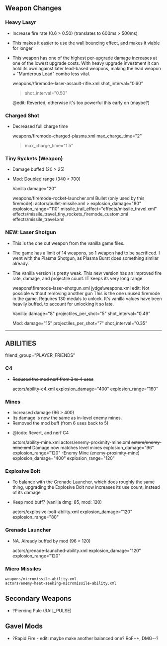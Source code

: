 

## Weapon Changes

### Heavy Lasyr

+ Increase fire rate (0.6 > 0.50) (translates to 600ms > 500ms)
- This makes it easier to use the wall bouncing effect, and makes it viable for longer
- This weapon has one of the highest per-upgrade damage increases at one of the lowest upgrade costs. With heavy upgrade investment it can hold its own against later lead-based weapons, making the lead weapon + "Murderous Lead" combo less vital.

	weapons/\firemode-laser-assault-rifle.xml
	 shot_interval="0.60"
	>shot_interval="0.50"

	@edit: Reverted, otherwise it's too powerful this early on (maybe?)

### Charged Shot

+ Decreased full charge time

	weapons/firemode-charged-plasma.xml
	 max_charge_time="2"
	>max_charge_time="1.5"

### Tiny Ryckets (Weapon)

- Damage buffed (20 > 25)
- Mod: Doubled range (340 > 700)

	Vanilla damage="20"

	weapons/firemode-rocket-launcher.xml
	Bullet (only used by this firemode):
	actors/bullet-missile.xml >
		explosion_damage="80"
		explosion_range="110"
		missile_trail_effect="effects/missile_travel.xml"
	effects/missile_travel_tiny_rockets_firemode_custom.xml
	effects/missile_travel.xml

### NEW: Laser Shotgun

- This is the one cut weapon from the vanilla game files.
- The game has a limit of 14 weapons, so 1 weapon had to be sacrificed. I went with the Plasma Shotgun, as Plasma Burst does something similar already.
- The vanilla version is pretty weak. This new version has an improved fire rate, damage, and projectile count. IT keeps its very long range.

	weapons\firemode-laser-shotgun.xml
	jydge\weapons.xml
	edit: Not possible without removing another gun
	This is the one unused firemode in the game.
	Requires 130 medals to unlock.
	It's vanilla values have been heavily buffed, to account for unlocking it so late.

	Vanilla:
	damage="8"
	projectiles_per_shot="5"
	shot_interval="0.49"

	Mod:
	damage="15"
	projectiles_per_shot="7"
	shot_interval="0.35"

---



## ABILITIES

friend_group="PLAYER_FRIENDS"

### C4

+ ~~Reduced the mod nerf from 3 to 4 uses~~

	actors/ability-c4.xml
		explosion_damage="400"
		explosion_range="160"

### Mines

+ Increased damage (96 > 400)
+ Its damage is now the same as in-level enemy mines.
+ Removed the mod buff (from 6 uses back to 5)
- @todo: Revert, and nerf C4

	actors/ability-mine.xml
	actors/enemy-proximity-mine.xml
	~~actors/enemy-mine.xml~~
	Damage now matches level mines
		explosion_damage="96"
		explosion_range="120"
	-Enemy Mine (enemy-proximity-mine)
		explosion_damage="400"
		explosion_range="120"

### Explosive Bolt

- To balance with the Grenade Launcher, which does roughly the same thing, upgrading the Explosive Bolt now increases its use count, instead of its damage
- Keep mod buff? (vanilla dmg: 85, mod: 120)

	actors/explosive-bolt-ability.xml
		 explosion_damage="120"
		 explosion_range="80"

### Grenade Launcher

- NA. Already buffed by mod (96 > 120)

	actors/grenade-launched-ability.xml
		explosion_damage="120"
		explosion_range="120"

### Micro Missiles

	weapons/micromissile-ability.xml
	actors/enemy-heat-seeking-micromissile-ability.xml


## Secondary Weapons

- ?Piercing Pule (RAIL_PULSE)



## Gavel Mods

- ?Rapid Fire - edit: maybe make another balanced one? RoF++, DMG--?
